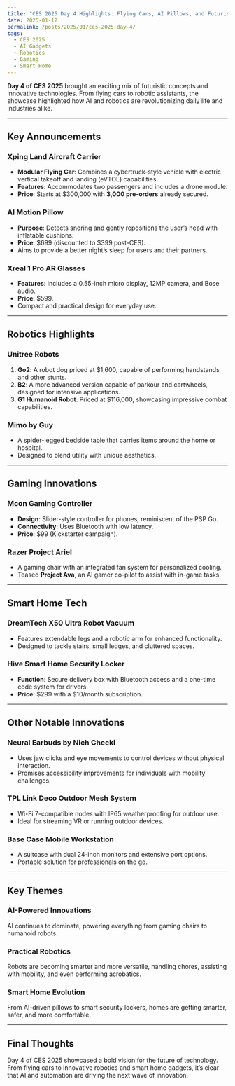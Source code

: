 ```yaml
---
title: "CES 2025 Day 4 Highlights: Flying Cars, AI Pillows, and Futuristic Robots"
date: 2025-01-12
permalink: /posts/2025/01/ces-2025-day-4/
tags:
  - CES 2025
  - AI Gadgets
  - Robotics
  - Gaming
  - Smart Home
---
```


**Day 4 of CES 2025** brought an exciting mix of futuristic concepts and innovative technologies. From flying cars to robotic assistants, the showcase highlighted how AI and robotics are revolutionizing daily life and industries alike.

---

## Key Announcements

### Xping Land Aircraft Carrier

- **Modular Flying Car**: Combines a cybertruck-style vehicle with electric vertical takeoff and landing (eVTOL) capabilities.
- **Features**: Accommodates two passengers and includes a drone module.
- **Price**: Starts at $300,000 with **3,000 pre-orders** already secured.

### AI Motion Pillow

- **Purpose**: Detects snoring and gently repositions the user’s head with inflatable cushions.
- **Price**: $699 (discounted to $399 post-CES).
- Aims to provide a better night’s sleep for users and their partners.

### Xreal 1 Pro AR Glasses

- **Features**: Includes a 0.55-inch micro display, 12MP camera, and Bose audio.
- **Price**: $599.
- Compact and practical design for everyday use.

---

## Robotics Highlights

### Unitree Robots

1. **Go2**: A robot dog priced at $1,600, capable of performing handstands and other stunts.
2. **B2**: A more advanced version capable of parkour and cartwheels, designed for intensive applications.
3. **G1 Humanoid Robot**: Priced at $116,000, showcasing impressive combat capabilities.

### Mimo by Guy

- A spider-legged bedside table that carries items around the home or hospital.
- Designed to blend utility with unique aesthetics.

---

## Gaming Innovations

### Mcon Gaming Controller

- **Design**: Slider-style controller for phones, reminiscent of the PSP Go.
- **Connectivity**: Uses Bluetooth with low latency.
- **Price**: $99 (Kickstarter campaign).

### Razer Project Ariel

- A gaming chair with an integrated fan system for personalized cooling.
- Teased **Project Ava**, an AI gamer co-pilot to assist with in-game tasks.

---

## Smart Home Tech

### DreamTech X50 Ultra Robot Vacuum

- Features extendable legs and a robotic arm for enhanced functionality.
- Designed to tackle stairs, small ledges, and cluttered spaces.

### Hive Smart Home Security Locker

- **Function**: Secure delivery box with Bluetooth access and a one-time code system for drivers.
- **Price**: $299 with a $10/month subscription.

---

## Other Notable Innovations

### Neural Earbuds by Nich Cheeki

- Uses jaw clicks and eye movements to control devices without physical interaction.
- Promises accessibility improvements for individuals with mobility challenges.

### TPL Link Deco Outdoor Mesh System

- Wi-Fi 7-compatible nodes with IP65 weatherproofing for outdoor use.
- Ideal for streaming VR or running outdoor devices.

### Base Case Mobile Workstation

- A suitcase with dual 24-inch monitors and extensive port options.
- Portable solution for professionals on the go.

---

## Key Themes

### AI-Powered Innovations

AI continues to dominate, powering everything from gaming chairs to humanoid robots.

### Practical Robotics

Robots are becoming smarter and more versatile, handling chores, assisting with mobility, and even performing acrobatics.

### Smart Home Evolution

From AI-driven pillows to smart security lockers, homes are getting smarter, safer, and more comfortable.

---

## Final Thoughts

Day 4 of CES 2025 showcased a bold vision for the future of technology. From flying cars to innovative robotics and smart home gadgets, it’s clear that AI and automation are driving the next wave of innovation.
